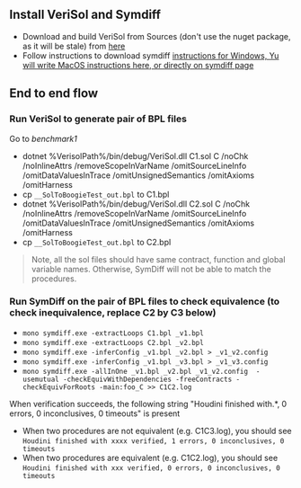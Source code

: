 ## Install VeriSol and Symdiff
* Download and build VeriSol from Sources (don't use the nuget package, as it will be stale) from [here](https://github.com/microsoft/verisol/blob/master/INSTALL.md)
* Follow instructions to download symdiff [instructions for Windows, Yu will write MacOS instructions here, or directly on symdiff page](https://github.com/boogie-org/symdiff/blob/master/docs/Documentation.md)
 
## End to end flow
### Run VeriSol to generate pair of BPL files
Go to *benchmark1*
* dotnet %VerisolPath%/bin/debug/VeriSol.dll C1.sol C /noChk /noInlineAttrs /removeScopeInVarName /omitSourceLineInfo /omitDataValuesInTrace /omitUnsignedSemantics /omitAxioms /omitHarness 
* cp `__SolToBoogieTest_out.bpl` to C1.bpl
* dotnet %VerisolPath%/bin/debug/VeriSol.dll C2.sol C /noChk /noInlineAttrs /removeScopeInVarName /omitSourceLineInfo /omitDataValuesInTrace /omitUnsignedSemantics /omitAxioms /omitHarness 
* cp `__SolToBoogieTest_out.bpl` to C2.bpl

> Note, all the sol files should have same contract, function and global variable names. Otherwise, SymDiff will not be able to match the procedures. 

### Run SymDiff on the pair of BPL files to check equivalence (to check inequivalence, replace C2 by C3 below)
* `mono symdiff.exe -extractLoops C1.bpl _v1.bpl`
* `mono symdiff.exe -extractLoops C2.bpl _v2.bpl`
* `mono symdiff.exe -inferConfig _v1.bpl _v2.bpl > _v1_v2.config`
* `mono symdiff.exe -inferConfig _v1.bpl _v3.bpl > _v1_v3.config`
* `mono symdiff.exe -allInOne _v1.bpl _v2.bpl _v1_v2.config  -usemutual -checkEquivWithDependencies -freeContracts -checkEquivForRoots -main:foo_C >> C1C2.log`

When verification succeeds, the following string "Houdini finished with.*, 0 errors, 0 inconclusives, 0 timeouts" is present
   *  When two procedures are not equivalent (e.g. C1C3.log), you should see `Houdini finished with xxxx verified, 1 errors, 0 inconclusives, 0 timeouts`
   *  When two procedures are equivalent (e.g. C1C2.log), you should see `Houdini finished with xxx verified, 0 errors, 0 inconclusives, 0 timeouts`
